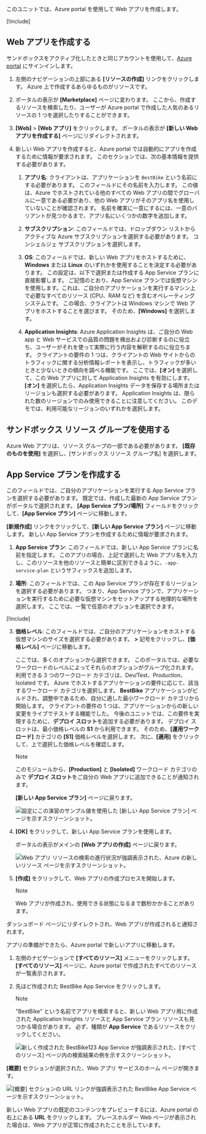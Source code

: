 このユニットでは、Azure portal を使用して Web アプリを作成します。

[!include[](../../../includes/azure-sandbox-activate.md)]

## <a name="create-a-web-app"></a>Web アプリを作成する

サンドボックスをアクティブ化したときと同じアカウントを使用して、[Azure portal](https://portal.azure.com/learn.docs.microsoft.com?azure-portal=true) にサインインします。

1. 左側のナビゲーションの上部にある **[リソースの作成]** リンクをクリックします。 Azure 上で作成するあらゆるものがリソースです。

1. ポータルの表示が **[Marketplace]** ページに変わります。 ここから、作成するリソースを検索したり、ユーザーが Azure portal で作成した人気のあるリソースの 1 つを選択したりすることができます。

1. **[Web]** > **[Web アプリ]** をクリックします。 ポータルの表示が **[新しい Web アプリを作成する]** ページにリダイレクトされます。

1. 新しい Web アプリを作成すると、Azure portal では自動的にアプリを作成するために情報が要求されます。 このセクションでは、次の基本情報を提供する必要があります。

    1. **アプリ名**: クライアントは、アプリケーションを `BestBike` という名前にする必要があります。 このフィールドにその名前を入力します。 この値は、Azure でホストされている他のすべての Web アプリの間でグローバルに一意である必要があり、他の Web アプリがそのアプリ名を使用していないことが確認されます。 名前を確実に一意にするには、一意のバリアントが見つかるまで、アプリ名にいくつかの数字を追加します。

    2. **サブスクリプション**: このフィールドでは、ドロップダウン リストからアクティブな Azure サブスクリプションを選択する必要があります。 コンシェルジェ サブスクリプションを選択します。

    3. **OS**: このフィールドでは、新しい Web アプリをホストするために、**Windows** または **Linux** のいずれかを使用することを決定する必要があります。 この設定は、以下で選択または作成する App Service プランに直接影響します。 ご記憶のとおり、App Service プランでは仮想マシンを使用します。これは、ご自分のアプリケーションを実行するマシン上で必要なすべてのリソース (CPU、RAM など) を含むオペレーティング システムです。 この場合、クライアントは Windows マシンで Web アプリをホストすることを選びます。 そのため、**[Windows]** を選択します。

    4. **Application Insights**: Azure Application Insights は、ご自分の Web app と Web サービスでの品質の問題を検出および診断するのに役立ち、ユーザーがそれを使って実際に行う内容を解釈するのに役立ちます。 クライアントの要件の 1 つは、クライアントの Web サイトからのトラフィックに関する分析情報レポートを表示し、トラフィックが多いときと少ないときの傾向を調べる機能です。 ここでは、**[オン]** を選択して、この Web アプリに対して Application Insights を有効にします。 **[オン]** を選択したら、Application Insights データを保存する場所またはリージョンも選択する必要があります。 Application Insights は、限られた数のリージョンでのみ使用できることに注意してください。 このデモでは、利用可能なリージョンのいずれかを選択します。

## <a name="use-the-sandbox-resource-group"></a>サンドボックス リソース グループを使用する

Azure Web アプリは、リソース グループの一部である必要があります。 **[既存のものを使用]** を選択し、<rgn>[サンドボックス リソース グループ名]</rgn> を選択します。

## <a name="create-an-app-service-plan"></a>App Service プランを作成する

このフィールドでは、ご自分のアプリケーションを実行する App Service プランを選択する必要があります。 既定では、作成した最新の App Service プランがポータルで選択されます。 **[App Service プラン/場所]** フィールドをクリックして、**[App Service プラン]** ページに移動します。

**[新規作成]** リンクをクリックして、**[新しい App Service プラン]** ページに移動します。 新しい App Service プランを作成するために情報が要求されます。

1. **App Service プラン**: このフィールドでは、新しい App Service プランに名前を指定します。 このアプリの場合、上記で選択した Web アプリ名を入力し、このリソースを他のリソースと簡単に区別できるように、`-app-service-plan` というサフィックスを追加します。

2. **場所**: このフィールドでは、この App Service プランが存在するリージョンを選択する必要があります。 つまり、App Service プランで、アプリケーションを実行するために必要な仮想マシンをセットアップする地理的な場所を選択します。 ここでは、一覧で任意のオプションを選択できます。

[!include[](../../../includes/azure-sandbox-regions-first-mention-note-friendly.md)]

3. **価格レベル**: このフィールドでは、ご自分のアプリケーションをホストする仮想マシンのサイズを選択する必要があります。 **>** 記号をクリックし、**[価格レベル]** ページに移動します。

    ここでは、多くのオプションから選択できます。 このポータルでは、必要なワークロードのレベルによってそれらのオプションがグループ化されます。 利用できる 3 つのワークロード カテゴリは、Dev/Test、Production、Isolated です。 Azure でホストするアプリケーションの要件に応じて、該当するワークロード カテゴリを選択します。 **BestBike** アプリケーションがビルドされ、調整中であるため、自分に適した最小ワークロード カテゴリから開始します。 クライアントの要件の 1 つは、アプリケーションからの新しい変更をライブでテストする機能でした。 今後のユニットでは、この要件を実現するために、**デプロイ スロット**を追加する必要があります。 デプロイ スロットは、最小価格レベルの **S1** から利用できます。 そのため、**[運用ワークロード]** カテゴリの **[S1]** 価格レベルを選択します。 次に、**[適用]** をクリックして、上で選択した価格レベルを確認します。

    > [!NOTE]
    > このモジュールから、**[Production]** と **[Isolated]** ワークロード カテゴリのみで **デプロイ スロット**をご自分の Web アプリに追加できることが通知されます。

    **[新しい App Service プラン]** ページに戻ります。

    ![設定にこの演習のサンプル値を使用した [新しい App Service プラン] ページを示すスクリーンショット。](../media/3-new-app-service-plan.PNG)

4. **[OK]** をクリックして、新しい App Service プランを使用します。

    ポータルの表示がメインの **[Web アプリの作成]** ページに戻ります。

    ![Web アプリ リソースの検索の進行状況が強調表示された、Azure の新しいリソース ページを示すスクリーンショット。](../media/3-new-web-app.png)

5. **[作成]** をクリックして、Web アプリの作成プロセスを開始します。

    > [!NOTE]
    > Web アプリが作成され、使用できる状態になるまで数秒かかることがあります。

ダッシュボード ページにリダイレクトされ、Web アプリが作成されると通知されます。

アプリの準備ができたら、Azure portal で新しいアプリに移動します。

1. 左側のナビゲーションで **[すべてのリソース]** メニューをクリックします。 **[すべてのリソース]** ページに、Azure portal で作成されたすべてのリソースが一覧表示されます。

2. 先ほど作成された BestBike App Service をクリックします。

    > [!NOTE]
    > "BestBike" という名前でアプリを検索すると、新しい Web アプリ用に作成された Application Insights リソースと App Service プラン リソースも見つかる場合があります。 必ず、種類が **App Service** であるリソースをクリックしてください。

    ![新しく作成された BestBike123 App Service が強調表示された、[すべてのリソース] ページ内の検索結果の例を示すスクリーンショット。](../media/3-web-app.PNG)

**[概要]** セクションが選択された、Web アプリ サービスのホーム ページが開きます。

![[概要] セクションの URL リンクが強調表示された BestBike App Service ページを示すスクリーンショット。](../media/3-web-app-home.PNG)

新しい Web アプリの既定のコンテンツをプレビューするには、Azure portal の右上にある **URL** をクリックします。 プレースホルダー Web ページが表示された場合は、Web アプリが正常に作成されたことを示しています。
